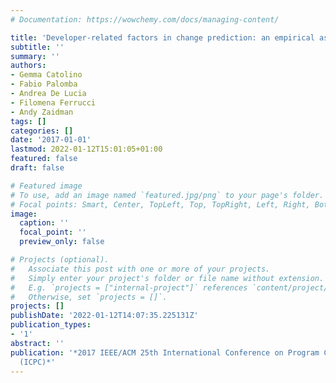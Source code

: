 ```yaml
---
# Documentation: https://wowchemy.com/docs/managing-content/

title: 'Developer-related factors in change prediction: an empirical assessment'
subtitle: ''
summary: ''
authors:
- Gemma Catolino
- Fabio Palomba
- Andrea De Lucia
- Filomena Ferrucci
- Andy Zaidman
tags: []
categories: []
date: '2017-01-01'
lastmod: 2022-01-12T15:01:05+01:00
featured: false
draft: false

# Featured image
# To use, add an image named `featured.jpg/png` to your page's folder.
# Focal points: Smart, Center, TopLeft, Top, TopRight, Left, Right, BottomLeft, Bottom, BottomRight.
image:
  caption: ''
  focal_point: ''
  preview_only: false

# Projects (optional).
#   Associate this post with one or more of your projects.
#   Simply enter your project's folder or file name without extension.
#   E.g. `projects = ["internal-project"]` references `content/project/deep-learning/index.md`.
#   Otherwise, set `projects = []`.
projects: []
publishDate: '2022-01-12T14:07:35.225131Z'
publication_types:
- '1'
abstract: ''
publication: '*2017 IEEE/ACM 25th International Conference on Program Comprehension
  (ICPC)*'
---
```

